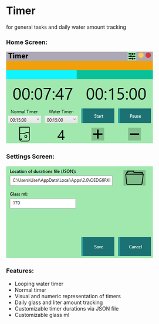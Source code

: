 # Timer
for general tasks and daily water amount tracking

### Home Screen:
![Home](https://github.com/AliAltanOmurveren/Timer/blob/master/Images/Timer_Home_Screen.png)

### Settings Screen:
![Settings](https://github.com/AliAltanOmurveren/Timer/blob/master/Images/Timer_Settings_Screen.png)

### Features:
- Looping water timer
- Normal timer
- Visual and numeric representation of timers
- Daily glass and liter amount tracking
- Customizable timer durations via JSON file
- Customizable glass ml

